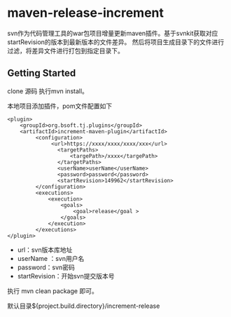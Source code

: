 # maven-release-increment
svn作为代码管理工具的war包项目增量更新maven插件。基于svnkit获取对应startRevision的版本到最新版本的文件差异。
然后将项目生成目录下的文件进行过滤，将差异文件进行打包到指定目录下。

Getting Started
---------------
clone 源码 执行mvn install。

本地项目添加插件，pom文件配置如下
```
<plugin>
    <groupId>org.bsoft.tj.plugins</groupId>
    <artifactId>increment-maven-plugin</artifactId>
         <configuration>
              <url>https://xxxx/xxxx/xxxx/xxx</url>
                <targetPaths>
                    <targePath>/xxxx</targePath>
                </targetPaths>
                <userName>userName</userName>
                <password>password</password>
                <startRevision>149962</startRevision>
         </configuration>
         <executions>
             <execution>
                 <goals>
                     <goal>release</goal >
                 </goals>
             </execution>
         </executions>
</plugin>
```
+ url：svn版本库地址
+ userName ：svn用户名
+ password：svn密码
+ startRevision：开始svn提交版本号

执行 mvn clean package 即可。

默认目录${project.build.directory}/increment-release